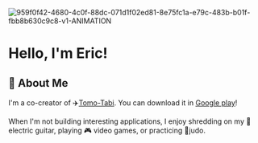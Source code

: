
![959f0f42-4680-4c0f-88dc-071d1f02ed81-8e75fc1a-e79c-483b-b01f-fbb8b630c9c8-v1-ANIMATION](https://user-images.githubusercontent.com/78436957/221473681-b82bd19f-8b2d-46a9-a628-17ecb60eca03.gif)

<h1>Hello, I'm Eric!</h1>
<h2>📖 About Me</h2>

I'm a co-creator of ✈️[Tomo-Tabi](https://github.com/tomo-tabi). You can download it in
[Google play](https://play.google.com/store/apps/details?id=com.tomotabi.TomoTabi&hl=es&pli=1)!

When I'm not building interesting applications, I enjoy shredding on my 🎸 electric guitar, playing 🎮 video games, or practicing 🥋judo.
